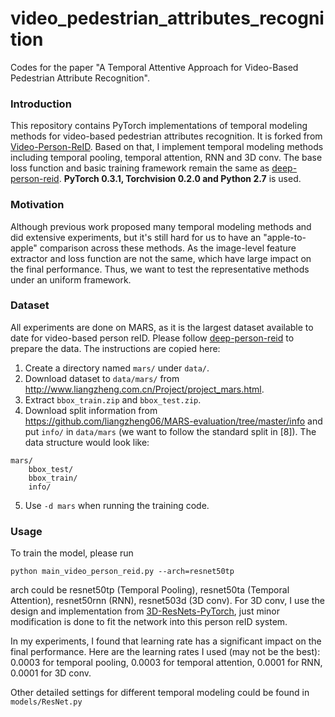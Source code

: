 # video_pedestrian_attributes_recognition
  Codes for the paper "A Temporal Attentive Approach for Video-Based Pedestrian Attribute Recognition".
  
### Introduction
This repository contains PyTorch implementations of temporal modeling methods for video-based pedestrian attributes recognition. It is forked from [Video-Person-ReID](https://github.com/jiyanggao/Video-Person-ReID). Based on that, I implement temporal modeling methods including temporal pooling, temporal attention, RNN and 3D conv. The base loss function and basic training framework remain the same as [deep-person-reid](https://github.com/KaiyangZhou/deep-person-reid). **PyTorch 0.3.1, Torchvision 0.2.0 and Python 2.7** is used.

### Motivation
Although previous work proposed many temporal modeling methods and did extensive experiments, but it's still hard for us to have an "apple-to-apple" comparison across these methods. As the image-level feature extractor and loss function are not the same, which have large impact on the final performance. Thus, we want to test the representative methods under an uniform framework.

### Dataset
All experiments are done on MARS, as it is the largest dataset available to date for video-based person reID. Please follow [deep-person-reid](https://github.com/KaiyangZhou/deep-person-reid) to prepare the data. The instructions are copied here: 

1. Create a directory named `mars/` under `data/`.
2. Download dataset to `data/mars/` from http://www.liangzheng.com.cn/Project/project_mars.html.
3. Extract `bbox_train.zip` and `bbox_test.zip`.
4. Download split information from https://github.com/liangzheng06/MARS-evaluation/tree/master/info and put `info/` in `data/mars` (we want to follow the standard split in [8]). The data structure would look like:
```
mars/
    bbox_test/
    bbox_train/
    info/
```
5. Use `-d mars` when running the training code.

### Usage
To train the model, please run

    python main_video_person_reid.py --arch=resnet50tp
arch could be resnet50tp (Temporal Pooling), resnet50ta (Temporal Attention), resnet50rnn (RNN), resnet503d (3D conv). For 3D conv, I use the design and implementation from [3D-ResNets-PyTorch](https://github.com/kenshohara/3D-ResNets-PyTorch), just minor modification is done to fit the network into this person reID system.

In my experiments, I found that learning rate has a significant impact on the final performance. Here are the learning rates I used (may not be the best): 0.0003 for temporal pooling, 0.0003 for temporal attention, 0.0001 for RNN, 0.0001 for 3D conv.

Other detailed settings for different temporal modeling could be found in `models/ResNet.py`
